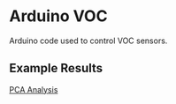# Arduino VOC 

Arduino code used to control VOC sensors. 

## Example Results

[PCA Analysis](./tightpca.jpg)